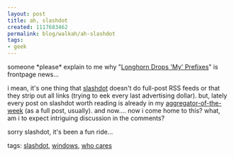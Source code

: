 ```yaml
--- 
layout: post
title: ah, slashdot
created: 1117683462
permalink: blog/walkah/ah-slashdot
tags: 
- geek
---
```

<p>
someone *please* explain to me why "<a href="http://slashdot.org/article.pl?sid=05/06/01/2043242">Longhorn Drops 'My' Prefixes</a>" is frontpage news...
</p><p>
i mean, it's one thing that <a href="http://slashdot.org/">slashdot</a> doesn't do full-post RSS feeds or that they strip out all links (trying to eek every last advertising dollar). but, lately every post on slashdot worth reading is already in my <a href="http://ranchero.com/netnewswire">aggregator-of-the-week</a> (as a full post, usually). and now.... now i come home to this? what, am i to expect intriguing discussion in the comments?
</p><p>
sorry slashdot, it's been a fun ride... 
</p><!-- technorati tags start --><p class="technorati">tags: <a href="http://technorati.com/tag/slashdot" rel="tag">slashdot</a>, <a href="http://technorati.com/tag/windows" rel="tag">windows</a>, <a href="http://technorati.com/tag/who cares" rel="tag">who cares</a></p><!-- technorati tags end -->
